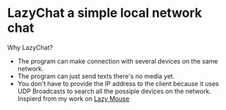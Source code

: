 # LazyChat a simple local network chat

Why LazyChat?
- The program can make connection with several devices on the same network.
- The program can just send texts there's no media yet.
- You don't have to provide the IP address to the client because it uses UDP Broadcasts to search all the possiple devices on the network. Inspierd from my work on <a href="http://lzmouse.com/"> Lazy Mouse </a>

